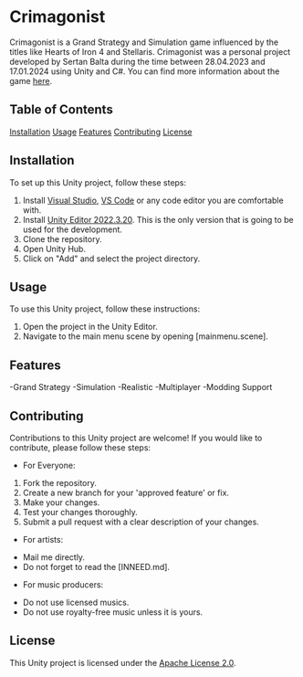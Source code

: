 # Crimagonist

Crimagonist is a Grand Strategy and Simulation game influenced by the titles like Hearts of Iron 4 and Stellaris.
Crimagonist was a personal project developed by Sertan Balta during the time between 28.04.2023 and 17.01.2024 using Unity and C#.
You can find more information about the game [here](#Features).

## Table of Contents
[Installation](#installation)
[Usage](#usage)
[Features](#features)
[Contributing](#contributing)
[License](#license)

## Installation
To set up this Unity project, follow these steps:

1. Install [Visual Studio](https://visualstudio.microsoft.com/), [VS Code](https://code.visualstudio.com/) or any code editor you are comfortable with.
2. Install [Unity Editor 2022.3.20](https://unity.com/releases/editor/whats-new/2022.3.20#release-notes). This is the only version that is going to be used for the development.
3. Clone the repository.
4. Open Unity Hub.
5. Click on "Add" and select the project directory.

## Usage
To use this Unity project, follow these instructions:

1. Open the project in the Unity Editor.
2. Navigate to the main menu scene by opening [mainmenu.scene].

## Features

-Grand Strategy
-Simulation
-Realistic
-Multiplayer
-Modding Support

## Contributing
Contributions to this Unity project are welcome! If you would like to contribute, please follow these steps:

- For Everyone:
1. Fork the repository.
2. Create a new branch for your 'approved feature' or fix.
3. Make your changes.
4. Test your changes thoroughly.
5. Submit a pull request with a clear description of your changes.

- For artists:
* Mail me directly.
* Do not forget to read the [INNEED.md].

- For music producers:
* Do not use licensed musics.
* Do not use royalty-free music unless it is yours.

## License
This Unity project is licensed under the [Apache License 2.0](LICENSE).
